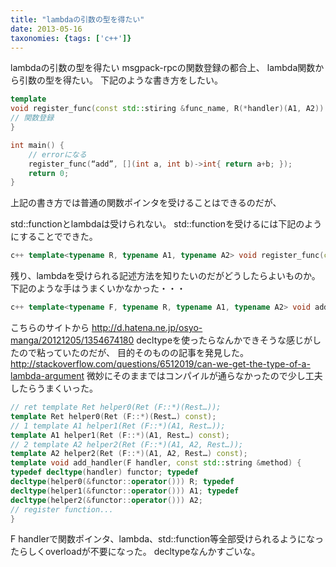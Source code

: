 ```yaml
---
title: "lambdaの引数の型を得たい"
date: 2013-05-16
taxonomies: {tags: ['c++']}
---
```


lambdaの引数の型を得たい
msgpack-rpcの関数登録の都合上、 lambda関数から引数の型を得たい。
下記のような書き方をしたい。 

```c++ 
template 
void register_func(const std::stiring &func_name, R(*handler)(A1, A2)) {
// 関数登録 
}

int main() { 
    // errorになる 
    register_func(“add”, [](int a, int b)->int{ return a+b; });
    return 0;
} 
```

上記の書き方では普通の関数ポインタを受けることはできるのだが、

std::functionとlambdaは受けられない。
std::functionを受けるには下記のようにすることでできた。

```c++
c++ template<typename R, typename A1, typename A2> void register_func(const std::string &func_name, std::function<R(A1, A2) handler) {     // }
```

残り、lambdaを受けられる記述方法を知りたいのだがどうしたらよいものか。
下記のような手はうまくいかなかった・・・

```c++
c++ template<typename F, typename R, typename A1, typename A2> void add_handler(F handler, const std::string &method) {     std::function<R(A1, A2)> f(handler);     //add_handler }
```

こちらのサイトから
<http://d.hatena.ne.jp/osyo-manga/20121205/1354674180>
decltypeを使ったらなんかできそうな感じがしたので粘っていたのだが、
目的そのものの記事を発見した。
<http://stackoverflow.com/questions/6512019/can-we-get-the-type-of-a-lambda-argument>
微妙にそのままではコンパイルが通らなかったので少し工夫したらうまくいった。

```c++ 
// ret template Ret helper0(Ret (F::*)(Rest…));
template Ret helper0(Ret (F::*)(Rest…) const);
// 1 template A1 helper1(Ret (F::*)(A1, Rest…));
template A1 helper1(Ret (F::*)(A1, Rest…) const);
// 2 template A2 helper2(Ret (F::*)(A1, A2, Rest…));
template A2 helper2(Ret (F::*)(A1, A2, Rest…) const);
template void add_handler(F handler, const std::string &method) {
typedef decltype(handler) functor; typedef
decltype(helper0(&functor::operator())) R; typedef
decltype(helper1(&functor::operator())) A1; typedef
decltype(helper2(&functor::operator())) A2;
// register function...
} 
``` 

F handlerで関数ポインタ、lambda、std::function等全部受けられるようになったらしくoverloadが不要になった。
decltypeなんかすごいな。

